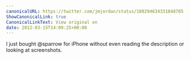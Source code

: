 ```yaml
---
canonicalURL: https://twitter.com/jmjordan/status/180294634331848705
ShowCanonicalLink: true
CanonicalLinkText: View original on
date: 2012-03-15T14:09:25+00:00
---
```

I just bought @sparrow for iPhone without even reading the description or looking at screenshots.